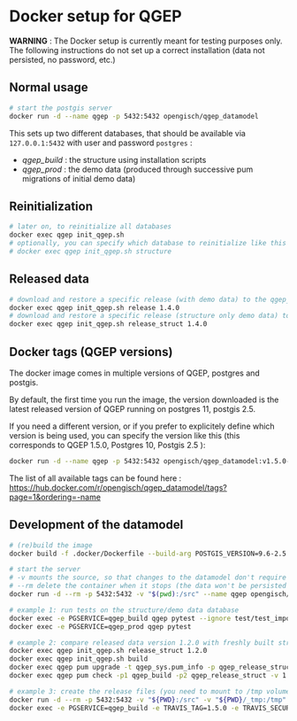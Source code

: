 Docker setup for QGEP
=========================

**WARNING** : The Docker setup is currently meant for testing purposes only.
The following instructions do not set up a correct installation (data not
persisted, no password, etc.)

Normal usage
----------------

```bash
# start the postgis server
docker run -d --name qgep -p 5432:5432 opengisch/qgep_datamodel
```

This sets up two different databases, that should be available via `127.0.0.1:5432` with user and password `postgres` :

- *qgep_build* : the structure using installation scripts
- *qgep_prod* : the demo data (produced through successive pum migrations of initial demo data)

Reinitialization
----------------

```bash
# later on, to reinitialize all databases
docker exec qgep init_qgep.sh
# optionally, you can specify which database to reinitialize like this 
# docker exec qgep init_qgep.sh structure
```

Released data
----------------

```bash
# download and restore a specific release (with demo data) to the qgep_release database
docker exec qgep init_qgep.sh release 1.4.0
# download and restore a specific release (structure only demo data) to the qgep_release_struct database
docker exec qgep init_qgep.sh release_struct 1.4.0
```

Docker tags (QGEP versions)
----------------

The docker image comes in multiple versions of QGEP, postgres and postgis.

By default, the first time you run the image, the version downloaded is the latest released version
of QGEP running on postgres 11, postgis 2.5.

If you need a different version, or if you prefer to explicitely define which version is being used, you
can specify the version like this (this corresponds to QGEP 1.5.0, Postgres 10, Postgis 2.5 ):
```bash
docker run -d --name qgep -p 5432:5432 opengisch/qgep_datamodel:v1.5.0-10-2.5
```

The list of all available tags can be found here : https://hub.docker.com/r/opengisch/qgep_datamodel/tags?page=1&ordering=-name

Development of the datamodel
----------------

```bash
# (re)build the image
docker build -f .docker/Dockerfile --build-arg POSTGIS_VERSION=9.6-2.5 --tag opengisch/qgep_datamodel .

# start the server
# -v mounts the source, so that changes to the datamodel don't require rebuild
# --rm delete the container when it stops (the data won't be persisted !)
docker run -d --rm -p 5432:5432 -v "$(pwd):/src" --name qgep opengisch/qgep_datamodel

# example 1: run tests on the structure/demo data database
docker exec -e PGSERVICE=qgep_build qgep pytest --ignore test/test_import.py
docker exec -e PGSERVICE=qgep_prod qgep pytest

# example 2: compare released data version 1.2.0 with freshly built structure
docker exec qgep init_qgep.sh release_struct 1.2.0
docker exec qgep init_qgep.sh build
docker exec qgep pum upgrade -t qgep_sys.pum_info -p qgep_release_struct -d delta -v int SRID 2056
docker exec qgep pum check -p1 qgep_build -p2 qgep_release_struct -v 1

# example 3: create the release files (you need to mount to /tmp volume)
docker run -d --rm -p 5432:5432 -v "${PWD}:/src" -v "${PWD}/_tmp:/tmp" --name qgep opengisch/qgep_datamodel
docker exec -e PGSERVICE=qgep_build -e TRAVIS_TAG=1.5.0 -e TRAVIS_SECURE_ENV_VARS=true qgep .deploy/create-release.py
```
